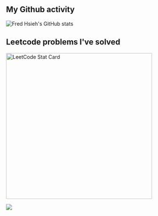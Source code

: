 ## My Github activity
![Fred Hsieh's GitHub stats](https://github-readme-stats.vercel.app/api?username=fchsieh&show_icons=true&count_private=true)

## Leetcode problems I've solved
<a href="https://github.com/KnlnKS/leetcode-stats">
  <img alt="LeetCode Stat Card" src="https://apu5rh8gxk.execute-api.us-east-1.amazonaws.com/default/leetcode-stats?username=fredhs" width="400"/>
</a>

![](https://komarev.com/ghpvc/?username=fchsieh)
